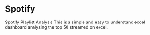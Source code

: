 # Spotify
Spotify Playlist Analysis
This is a simple and easy to understand excel dashboard analysing the top 50 streamed on excel.
